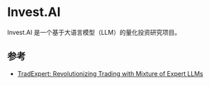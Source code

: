 # Invest.AI

Invest.AI 是一个基于大语言模型（LLM）的量化投资研究项目。

## 参考

- [TradExpert: Revolutionizing Trading with Mixture of Expert LLMs](https://doi.org/10.48550/arXiv.2411.00782)
